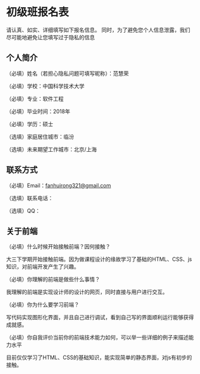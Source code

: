 # 初级班报名表

请认真、如实、详细填写如下报名信息。
同时，为了避免您个人信息泄露，我们尽可能地避免让您填写过于隐私的信息

## 个人简介

（必填）姓名（若担心隐私问题可填写昵称）：范慧荣

（必填）学校：中国科学技术大学

（必填）专业：软件工程

（必填）毕业时间：2018年

（必填）学历：硕士

（选填）家庭居住城市：临汾

（选填）未来期望工作城市：北京/上海

## 联系方式

（必填）Email：fanhuirong321@gmail.com

（选填）联系电话：

（选填）QQ：

## 关于前端

（必填）什么时候开始接触前端？因何接触？

大三下学期开始接触前端。因为做课程设计的缘故学习了基础的HTML、CSS、js知识，对前端开发产生了兴趣。

（必填）你理解的前端是做些什么事情？

我理解的前端是实现设计师的设计的网页，同时直接与用户进行交互。

（必填）你为什么要学习前端？

写代码实现图形化界面，并且自己进行调试，看到自己写的界面顺利运行能够获得成就感。

（必填）你自我评价当前你的前端技术能力如何，可以举一些详细的例子来描述能力水平

目前仅仅学习了HTML、CSS的基础知识，能实现简单的静态界面，对js有初步的接触。
